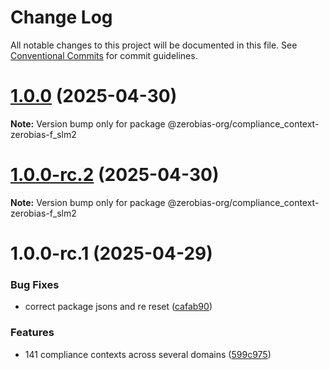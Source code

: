 # Change Log

All notable changes to this project will be documented in this file.
See [Conventional Commits](https://conventionalcommits.org) for commit guidelines.

# [1.0.0](https://github.com/zerobias-org/compliance_context/compare/@zerobias-org/compliance_context-zerobias-f_slm2@1.0.0-rc.2...@zerobias-org/compliance_context-zerobias-f_slm2@1.0.0) (2025-04-30)

**Note:** Version bump only for package @zerobias-org/compliance_context-zerobias-f_slm2





# [1.0.0-rc.2](https://github.com/zerobias-org/compliance_context/compare/@zerobias-org/compliance_context-zerobias-f_slm2@1.0.0-rc.1...@zerobias-org/compliance_context-zerobias-f_slm2@1.0.0-rc.2) (2025-04-30)

**Note:** Version bump only for package @zerobias-org/compliance_context-zerobias-f_slm2





# 1.0.0-rc.1 (2025-04-29)


### Bug Fixes

* correct package jsons and re reset ([cafab90](https://github.com/zerobias-org/compliance_context/commit/cafab90b3771e45ffeefa4ea2dca415266baa99f))


### Features

* 141 compliance contexts across several domains ([599c975](https://github.com/zerobias-org/compliance_context/commit/599c975fcf3da5bbfffe4113c7f5f793e5231e68))
